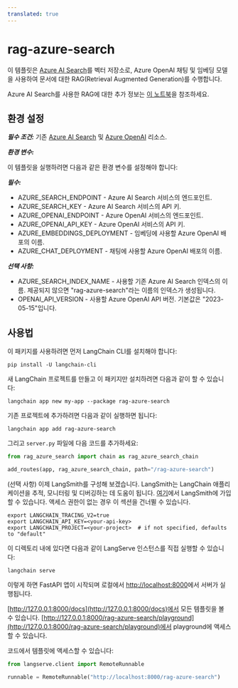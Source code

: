 ```yaml
---
translated: true
---
```


# rag-azure-search

이 템플릿은 [Azure AI Search](https://learn.microsoft.com/azure/search/search-what-is-azure-search)를 벡터 저장소로, Azure OpenAI 채팅 및 임베딩 모델을 사용하여 문서에 대한 RAG(Retrieval Augmented Generation)를 수행합니다.

Azure AI Search를 사용한 RAG에 대한 추가 정보는 [이 노트북](https://github.com/langchain-ai/langchain/blob/master/docs/docs/integrations/vectorstores/azuresearch.ipynb)을 참조하세요.

## 환경 설정

***필수 조건:*** 기존 [Azure AI Search](https://learn.microsoft.com/azure/search/search-what-is-azure-search) 및 [Azure OpenAI](https://learn.microsoft.com/azure/ai-services/openai/overview) 리소스.

***환경 변수:***

이 템플릿을 실행하려면 다음과 같은 환경 변수를 설정해야 합니다:

***필수:***

- AZURE_SEARCH_ENDPOINT - Azure AI Search 서비스의 엔드포인트.
- AZURE_SEARCH_KEY - Azure AI Search 서비스의 API 키.
- AZURE_OPENAI_ENDPOINT - Azure OpenAI 서비스의 엔드포인트.
- AZURE_OPENAI_API_KEY - Azure OpenAI 서비스의 API 키.
- AZURE_EMBEDDINGS_DEPLOYMENT - 임베딩에 사용할 Azure OpenAI 배포의 이름.
- AZURE_CHAT_DEPLOYMENT - 채팅에 사용할 Azure OpenAI 배포의 이름.

***선택 사항:***

- AZURE_SEARCH_INDEX_NAME - 사용할 기존 Azure AI Search 인덱스의 이름. 제공되지 않으면 "rag-azure-search"라는 이름의 인덱스가 생성됩니다.
- OPENAI_API_VERSION - 사용할 Azure OpenAI API 버전. 기본값은 "2023-05-15"입니다.

## 사용법

이 패키지를 사용하려면 먼저 LangChain CLI를 설치해야 합니다:

```shell
pip install -U langchain-cli
```

새 LangChain 프로젝트를 만들고 이 패키지만 설치하려면 다음과 같이 할 수 있습니다:

```shell
langchain app new my-app --package rag-azure-search
```

기존 프로젝트에 추가하려면 다음과 같이 실행하면 됩니다:

```shell
langchain app add rag-azure-search
```

그리고 `server.py` 파일에 다음 코드를 추가하세요:

```python
from rag_azure_search import chain as rag_azure_search_chain

add_routes(app, rag_azure_search_chain, path="/rag-azure-search")
```

(선택 사항) 이제 LangSmith를 구성해 보겠습니다.
LangSmith는 LangChain 애플리케이션을 추적, 모니터링 및 디버깅하는 데 도움이 됩니다.
[여기](https://smith.langchain.com/)에서 LangSmith에 가입할 수 있습니다.
액세스 권한이 없는 경우 이 섹션을 건너뛸 수 있습니다.

```shell
export LANGCHAIN_TRACING_V2=true
export LANGCHAIN_API_KEY=<your-api-key>
export LANGCHAIN_PROJECT=<your-project>  # if not specified, defaults to "default"
```

이 디렉토리 내에 있다면 다음과 같이 LangServe 인스턴스를 직접 실행할 수 있습니다:

```shell
langchain serve
```

이렇게 하면 FastAPI 앱이 시작되며 로컬에서 [http://localhost:8000](http://localhost:8000)에서 서버가 실행됩니다.

[http://127.0.0.1:8000/docs](http://127.0.0.1:8000/docs)에서 모든 템플릿을 볼 수 있습니다.
[http://127.0.0.1:8000/rag-azure-search/playground](http://127.0.0.1:8000/rag-azure-search/playground)에서 playground에 액세스할 수 있습니다.

코드에서 템플릿에 액세스할 수 있습니다:

```python
from langserve.client import RemoteRunnable

runnable = RemoteRunnable("http://localhost:8000/rag-azure-search")
```
